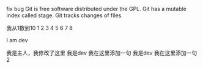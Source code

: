 fix bug
Git is free software distributed under the GPL.
Git has a mutable index called stage.
Git tracks changes of files.

我从1数到10
1 2 3 4 5 6 7 8

I am dev

我是主人，我修改了这里
我是dev 我在这里添加一句
我是dev 我在这里添加一句2
